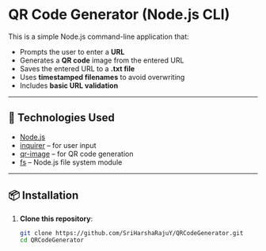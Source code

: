 # QR Code Generator (Node.js CLI)

This is a simple Node.js command-line application that:

- Prompts the user to enter a **URL**
- Generates a **QR code** image from the entered URL
- Saves the entered URL to a **.txt file**
- Uses **timestamped filenames** to avoid overwriting
- Includes **basic URL validation**

---

## 🔧 Technologies Used

- [Node.js](https://nodejs.org/)
- [inquirer](https://www.npmjs.com/package/inquirer) – for user input
- [qr-image](https://www.npmjs.com/package/qr-image) – for QR code generation
- [fs](https://nodejs.org/api/fs.html) – Node.js file system module

---

## 📦 Installation

1. **Clone this repository**:
   ```bash
   git clone https://github.com/SriHarshaRajuY/QRCodeGenerator.git
   cd QRCodeGenerator
